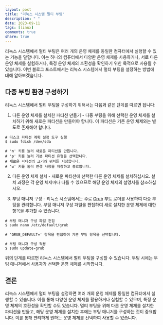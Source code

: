 ```yaml
---
layout: post
title: "리눅스 시스템 멀티 부팅"
description: " "
date: 2023-09-11
tags: [linux]
comments: true
share: true
---
```


리눅스 시스템에서 멀티 부팅은 여러 개의 운영 체제를 동일한 컴퓨터에서 실행할 수 있는 기능을 말합니다. 이는 하나의 컴퓨터에서 다양한 운영 체제를 사용하거나, 서로 다른 운영 체제를 실험하거나, 특정 운영 체제의 호환성을 확인하기 위한 목적으로 사용될 수 있습니다. 이번 블로그 포스트에서는 리눅스 시스템에서 멀티 부팅을 설정하는 방법에 대해 알아보겠습니다.
 
## 다중 부팅 환경 구성하기

리눅스 시스템에서 멀티 부팅을 구성하기 위해서는 다음과 같은 단계를 따르면 됩니다:

1. 다른 운영 체제를 설치한 파티션 만들기 - 다중 부팅을 위해 선택한 운영 체제를 설치하기 위해 새로운 파티션을 만들어야 합니다. 이 파티션은 기존 운영 체제와는 별도로 존재해야 합니다.

```
# 디스크 파티션 계획 설정 도구 실행
$ sudo fdisk /dev/sda

# 'n' 키를 눌러 새로운 파티션을 만듭니다.
# 'p' 키를 눌러 기본 파티션 유형을 선택합니다.
# 새로운 파티션의 크기와 위치를 지정합니다.
# 'w' 키를 눌러 변경 사항을 저장하고 종료합니다.
```

2. 다른 운영 체제 설치 - 새로운 파티션에 선택한 다른 운영 체제를 설치하십시오. 설치 과정은 각 운영 체제마다 다를 수 있으므로 해당 운영 체제의 설명서를 참조하십시오.

3. 부팅 매니저 구성 - 리눅스 시스템에서는 주로 [Grub](https://www.gnu.org/software/grub/) 부트 로더를 사용하여 다중 부팅을 관리합니다. 부팅 매니저 구성 파일을 편집하여 새로 설치한 운영 체제에 대한 항목을 추가할 수 있습니다.

```
# 부팅 매니저 구성 파일 편집
$ sudo nano /etc/default/grub

# 'GRUB_DEFAULT=' 항목을 편집하여 기본 부팅 항목을 선택합니다.

# 부팅 매니저 구성 적용
$ sudo update-grub
```

위의 단계를 따르면 리눅스 시스템에서 멀티 부팅을 구성할 수 있습니다. 부팅 시에는 부팅 매니저에서 사용자가 선택한 운영 체제를 시작합니다.

## 결론

리눅스 시스템에서 멀티 부팅을 설정하면 여러 개의 운영 체제를 동일한 컴퓨터에서 실행할 수 있습니다. 이를 통해 다양한 운영 체제를 활용하거나 실험할 수 있으며, 특정 운영 체제의 호환성을 확인할 수도 있습니다. 멀티 부팅을 위해 다른 운영 체제를 설치한 파티션을 만들고, 해당 운영 체제를 설치한 후에는 부팅 매니저를 구성하는 것이 중요합니다. 이를 통해 편리하게 원하는 운영 체제를 선택하여 사용할 수 있습니다.